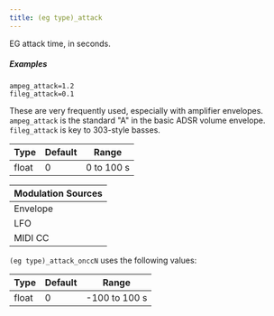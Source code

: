 ```yaml
---
title: (eg type)_attack
---
```

EG attack time, in seconds.

##### Examples

```
ampeg_attack=1.2
fileg_attack=0.1
```

These are very frequently used, especially with amplifier envelopes.
`ampeg_attack` is the standard "A" in the basic ADSR volume envelope.
`fileg_attack` is key to 303-style basses.

| Type  | Default | Range      |
| ---   | ---     | ---        |
| float | 0       | 0 to 100 s |

| Modulation Sources
|           ---
| Envelope | X |
| LFO      | X |
| MIDI CC  | ✓ | (eg type)_attack_onccN

`(eg type)_attack_onccN` uses the following values:

| Type  | Default | Range         |
| ---   | ---     | ---           |
| float | 0       | -100 to 100 s |
